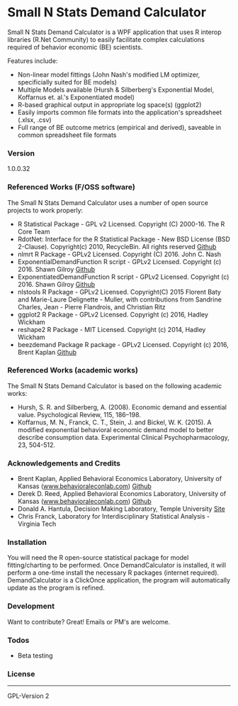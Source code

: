 # Small N Stats Demand Calculator
Small N Stats Demand Calculator is a WPF application that uses R interop libraries (R.Net Community) to easily facilitate complex calculations required of behavior economic (BE) scientists.  

Features include:
  - Non-linear model fittings (John Nash's modified LM optimizer, specificially suited for BE models)
  - Multiple Models available (Hursh & Silberberg's Exponential Model, Koffarnus et. al.'s Exponentiated model)
  - R-based graphical output in appropriate log space(s) (ggplot2)
  - Easily imports common file formats into the application's spreadsheet (.xlsx, .csv)
  - Full range of BE outcome metrics (empirical and derived), saveable in common spreadsheet file formats

### Version
1.0.0.32

### Referenced Works (F/OSS software)
The Small N Stats Demand Calculator uses a number of open source projects to work properly:
* R Statistical Package - GPL v2 Licensed. Copyright (C) 2000-16. The R Core Team
* RdotNet: Interface for the R Statistical Package - New BSD License (BSD 2-Clause). Copyright(c) 2010, RecycleBin. All rights reserved [Github](https://github.com/jmp75/rdotnet)
* nlmrt R Package - GPLv2 Licensed. Copyright (C) 2016. John C. Nash
* ExponentialDemandFunction R script - GPLv2 Licensed. Copyright (c) 2016. Shawn Gilroy [Github](https://github.com/miyamot0/ExponentialDemandFitting)
* ExponentiatedDemandFunction R script - GPLv2 Licensed. Copyright (c) 2016. Shawn Gilroy [Github](https://github.com/miyamot0/ExponentiatedDemandFitting)
* nlstools R Package - GPLv2 Licensed. Copyright(C) 2015 Florent Baty and Marie-Laure Delignette - Muller, with contributions from Sandrine Charles, Jean - Pierre Flandrois, and Christian Ritz
* ggplot2 R Package - GPLv2 Licensed. Copyright (c) 2016, Hadley Wickham
* reshape2 R Package - MIT Licensed. Copyright (c) 2014, Hadley Wickham
* beezdemand Package R package - GPLv2 Licensed. Copyright (c) 2016, Brent Kaplan [Github](https://github.com/bkaplan4/beezdemand)

### Referenced Works (academic works)
The Small N Stats Demand Calculator is based on the following academic works:
* Hursh, S. R. and Silberberg, A. (2008). Economic demand and essential value. Psychological Review, 115, 186–198.
* Koffarnus, M. N., Franck, C. T., Stein, J. and Bickel, W. K. (2015). A modified exponential behavioral economic demand model to better describe consumption data. Experimental Clinical Psychopharmacology, 23, 504-512.

### Acknowledgements and Credits
* Brent Kaplan, Applied Behavioral Economics Laboratory, University of Kansas (www.behavioraleconlab.com) [Github](https://github.com/bkaplan4)
* Derek D. Reed, Applied Behavioral Economics Laboratory, University of Kansas (www.behavioraleconlab.com) [Github](https://github.com/derekdreed)
* Donald A. Hantula, Decision Making Laboratory, Temple University [Site](http://astro.temple.edu/~hantula/)
* Chris Franck, Laboratory for Interdisciplinary Statistical Analysis - Virginia Tech

### Installation
You will need the R open-source statistical package for model fitting/charting to be performed.
Once DemandCalculator is installed, it will perform a one-time install the necessary R packages (internet required).
DemandCalculator is a ClickOnce application, the program will automatically update as the program is refined.

### Development
Want to contribute? Great! Emails or PM's are welcome.

### Todos
* Beta testing

### License
----
GPL-Version 2

